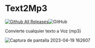# Text2Mp3
[![Github All Releases](https://img.shields.io/github/downloads/emo44/Text2Mp3/total.svg)]()![GitHub](https://img.shields.io/github/license/emo44/Text2Mp3)

Convierte cualquier texto a Voz (mp3)

![Captura de pantalla 2023-04-19 162607](https://user-images.githubusercontent.com/2462238/233106548-6bda8f76-bf09-4b5c-9804-e2dd259edca0.jpg)
